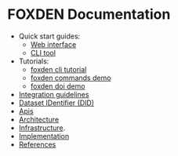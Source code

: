 # FOXDEN Documentation
- Quick start guides:
  - [Web interface](/docs/web.md)
  - [CLI tool](/docs/cli.md)
- Tutorials:
  - [foxden cli tutorial](/docs/FOXDEN_CLI.pdf)
  - [foxden commands demo](https://gist.github.com/vkuznet/d8788b89d9073340369bb2b079f1e7e1)
  - [foxden doi demo](https://gist.github.com/vkuznet/66793033b8d384d0bb8487fb07a4e42d)
- [Integration guidelines](/docs/integration.md)
- [Dataset IDentifier (DID)](/docs/did.md)
- [Apis](/docs/apis.md)
- [Architecture](/docs/architecture.md)
- [Infrastructure](/docs/infrastructure.md).
- [Implementation](/docs/implementation.md)
- [References](/docs/references.md)
